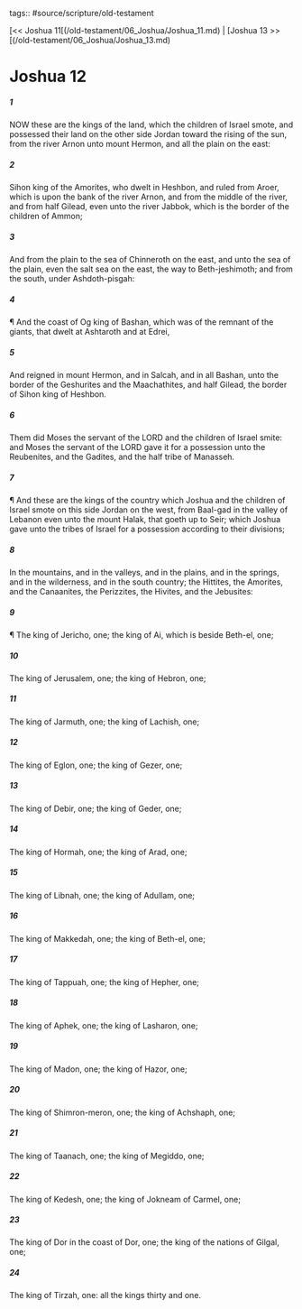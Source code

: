 tags:: #source/scripture/old-testament

[<< Joshua 11[(/old-testament/06_Joshua/Joshua_11.md) | [Joshua 13 >>[(/old-testament/06_Joshua/Joshua_13.md)

# Joshua 12

##### 1

NOW these are the kings of the land, which the children of Israel smote, and possessed their land on the other side Jordan toward the rising of the sun, from the river Arnon unto mount Hermon, and all the plain on the east:

##### 2

Sihon king of the Amorites, who dwelt in Heshbon, and ruled from Aroer, which is upon the bank of the river Arnon, and from the middle of the river, and from half Gilead, even unto the river Jabbok, which is the border of the children of Ammon;

##### 3

And from the plain to the sea of Chinneroth on the east, and unto the sea of the plain, even the salt sea on the east, the way to Beth-jeshimoth; and from the south, under Ashdoth-pisgah:

##### 4

¶ And the coast of Og king of Bashan, which was of the remnant of the giants, that dwelt at Ashtaroth and at Edrei,

##### 5

And reigned in mount Hermon, and in Salcah, and in all Bashan, unto the border of the Geshurites and the Maachathites, and half Gilead, the border of Sihon king of Heshbon.

##### 6

Them did Moses the servant of the LORD and the children of Israel smite: and Moses the servant of the LORD gave it for a possession unto the Reubenites, and the Gadites, and the half tribe of Manasseh.

##### 7

¶ And these are the kings of the country which Joshua and the children of Israel smote on this side Jordan on the west, from Baal-gad in the valley of Lebanon even unto the mount Halak, that goeth up to Seir; which Joshua gave unto the tribes of Israel for a possession according to their divisions;

##### 8

In the mountains, and in the valleys, and in the plains, and in the springs, and in the wilderness, and in the south country; the Hittites, the Amorites, and the Canaanites, the Perizzites, the Hivites, and the Jebusites:

##### 9

¶ The king of Jericho, one; the king of Ai, which is beside Beth-el, one;

##### 10

The king of Jerusalem, one; the king of Hebron, one;

##### 11

The king of Jarmuth, one; the king of Lachish, one;

##### 12

The king of Eglon, one; the king of Gezer, one;

##### 13

The king of Debir, one; the king of Geder, one;

##### 14

The king of Hormah, one; the king of Arad, one;

##### 15

The king of Libnah, one; the king of Adullam, one;

##### 16

The king of Makkedah, one; the king of Beth-el, one;

##### 17

The king of Tappuah, one; the king of Hepher, one;

##### 18

The king of Aphek, one; the king of Lasharon, one;

##### 19

The king of Madon, one; the king of Hazor, one;

##### 20

The king of Shimron-meron, one; the king of Achshaph, one;

##### 21

The king of Taanach, one; the king of Megiddo, one;

##### 22

The king of Kedesh, one; the king of Jokneam of Carmel, one;

##### 23

The king of Dor in the coast of Dor, one; the king of the nations of Gilgal, one;

##### 24

The king of Tirzah, one: all the kings thirty and one.
